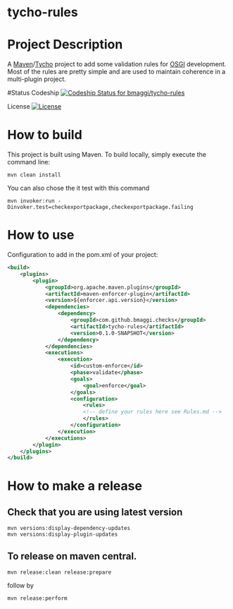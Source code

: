 tycho-rules
======================

# Project Description
A [Maven][1]/[Tycho][2] project to add some validation rules for [OSGI][3] development.
Most of the rules are pretty simple and are used to maintain coherence in a multi-plugin project.

#Status
Codeship [ ![Codeship Status for bmaggi/tycho-rules](https://codeship.com/projects/df4dead0-12a2-0134-4498-76fd620179ca/status?branch=master)](https://codeship.com/projects/157406)

License [![License](https://img.shields.io/badge/license-EPL-blue.svg)](https://www.eclipse.org/legal/epl-v10.html)

# How to build

This project is built using Maven.
To build locally, simply execute the command line:

```
mvn clean install
```

You can also chose the it test with this command 

```
mvn invoker:run -Dinvoker.test=checkexportpackage,checkexportpackage.failing
```

# How to use

Configuration to add in the pom.xml of your project:
```xml
<build>
	<plugins>
		<plugin>
			<groupId>org.apache.maven.plugins</groupId>
			<artifactId>maven-enforcer-plugin</artifactId>
			<version>${enforcer.api.version}</version>
			<dependencies>
				<dependency>
					<groupId>com.github.bmaggi.checks</groupId>
					<artifactId>tycho-rules</artifactId>
					<version>0.1.0-SNAPSHOT</version>
				</dependency>
			</dependencies>
			<executions>
				<execution>
					<id>custom-enforce</id>
					<phase>validate</phase>
					<goals>
						<goal>enforce</goal>
					</goals>
					<configuration>
						<rules>
						<!-- define your rules here see Rules.md -->
						</rules>
					</configuration>
				</execution>
			</executions>
		</plugin>
	</plugins>
</build>
```  

# How to make a release
## Check that you are using latest version
```  
mvn versions:display-dependency-updates
mvn versions:display-plugin-updates
```  

## To release on maven central.
```  
mvn release:clean release:prepare 
```  
follow by
```  
mvn release:perform
```  

[1]:https://maven.apache.org/
[2]:https://eclipse.org/tycho/
[3]:http://www.osgi.org/
